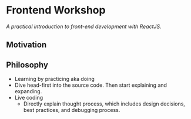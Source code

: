 # Frontend Workshop
*A practical introduction to front-end development with ReactJS.*


## Motivation

## Philosophy
- Learning by practicing aka doing
- Dive head-first into the source code. Then start explaining and expanding.
- Live coding
  - Directly explain thought process, which includes design decisions, best practices, and debugging process.

